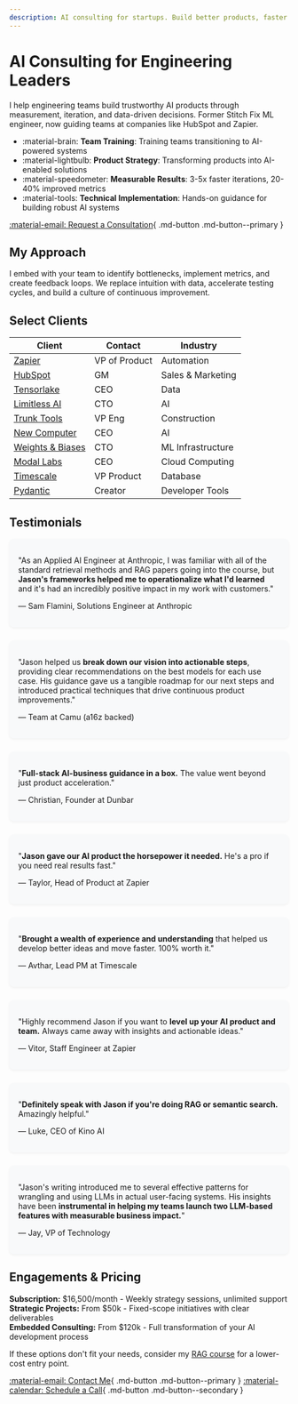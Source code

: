 ```yaml
---
description: AI consulting for startups. Build better products, faster.
---
```


# AI Consulting for Engineering Leaders

I help engineering teams build trustworthy AI products through measurement, iteration, and data-driven decisions. Former Stitch Fix ML engineer, now guiding teams at companies like HubSpot and Zapier.

- :material-brain: __Team Training__: Training teams transitioning to AI-powered systems
- :material-lightbulb: __Product Strategy__: Transforming products into AI-enabled solutions
- :material-speedometer: __Measurable Results__: 3-5x faster iterations, 20-40% improved metrics
- :material-tools: __Technical Implementation__: Hands-on guidance for building robust AI systems

[:material-email: Request a Consultation](mailto:work@jxnl.co){ .md-button .md-button--primary }

## My Approach

I embed with your team to identify bottlenecks, implement metrics, and create feedback loops. We replace intuition with data, accelerate testing cycles, and build a culture of continuous improvement.

## Select Clients

| Client                                        | Contact      | Industry           |
|-----------------------------------------------|--------------|--------------------|
| [Zapier](https://zapier.com/)                 | VP of Product| Automation         |
| [HubSpot](https://hubspot.com/)               | GM           | Sales & Marketing  |
| [Tensorlake](https://tensorlake.ai/)          | CEO          | Data               |
| [Limitless AI](http://limitless.ai/)          | CTO          | AI                 |
| [Trunk Tools](https://trunktools.com/)        | VP Eng       | Construction       |
| [New Computer](http://new.computer/)          | CEO          | AI                 |
| [Weights & Biases](https://wandb.ai/)         | CTO          | ML Infrastructure  |
| [Modal Labs](https://modal.com/)              | CEO          | Cloud Computing    |
| [Timescale](https://timescale.com/)           | VP Product   | Database           |
| [Pydantic](http://pydantic.dev/)              | Creator      | Developer Tools    |

## Testimonials

<div class="testimonial-grid">
  <div class="testimonial-card">
    <p class="quote">"As an Applied AI Engineer at Anthropic, I was familiar with all of the standard retrieval methods and RAG papers going into the course, but <strong>Jason's frameworks helped me to operationalize what I'd learned</strong> and it's had an incredibly positive impact in my work with customers."</p>
    <p class="author">— Sam Flamini, Solutions Engineer at Anthropic</p>
  </div>
  
  <div class="testimonial-card">
    <p class="quote">"Jason helped us <strong>break down our vision into actionable steps</strong>, providing clear recommendations on the best models for each use case. His guidance gave us a tangible roadmap for our next steps and introduced practical techniques that drive continuous product improvements."</p>
    <p class="author">— Team at Camu (a16z backed)</p>
  </div>
  
  <div class="testimonial-card">
    <p class="quote">"<strong>Full-stack AI-business guidance in a box.</strong> The value went beyond just product acceleration."</p>
    <p class="author">— Christian, Founder at Dunbar</p>
  </div>
  
  <div class="testimonial-card">
    <p class="quote">"<strong>Jason gave our AI product the horsepower it needed.</strong> He's a pro if you need real results fast."</p>
    <p class="author">— Taylor, Head of Product at Zapier</p>
  </div>
  
  <div class="testimonial-card">
    <p class="quote">"<strong>Brought a wealth of experience and understanding</strong> that helped us develop better ideas and move faster. 100% worth it."</p>
    <p class="author">— Avthar, Lead PM at Timescale</p>
  </div>
  
  <div class="testimonial-card">
    <p class="quote">"Highly recommend Jason if you want to <strong>level up your AI product and team.</strong> Always came away with insights and actionable ideas."</p>
    <p class="author">— Vitor, Staff Engineer at Zapier</p>
  </div>
  
  <div class="testimonial-card">
    <p class="quote">"<strong>Definitely speak with Jason if you're doing RAG or semantic search.</strong> Amazingly helpful."</p>
    <p class="author">— Luke, CEO of Kino AI</p>
  </div>
  
  <div class="testimonial-card">
    <p class="quote">"Jason's writing introduced me to several effective patterns for wrangling and using LLMs in actual user-facing systems. His insights have been <strong>instrumental in helping my teams launch two LLM-based features with measurable business impact.</strong>"</p>
    <p class="author">— Jay, VP of Technology</p>
  </div>
</div>

<style>
.testimonial-grid {
  display: grid;
  grid-template-columns: repeat(auto-fill, minmax(300px, 1fr));
  gap: 1.5rem;
  margin: 1rem 0;
}
.testimonial-card {
  background: #f8f9fa;
  border-radius: 8px;
  padding: 1rem;
  box-shadow: 0 2px 5px rgba(0,0,0,0.05);
}
</style>

## Engagements & Pricing

**Subscription:** $16,500/month - Weekly strategy sessions, unlimited support  
**Strategic Projects:** From $50k - Fixed-scope initiatives with clear deliverables  
**Embedded Consulting:** From $120k - Full transformation of your AI development process

If these options don't fit your needs, consider my [RAG course](./systematically-improve-your-rag.md) for a lower-cost entry point.

[:material-email: Contact Me](mailto:work@jxnl.co){ .md-button .md-button--primary }
[:material-calendar: Schedule a Call](https://form.typeform.com/to/hQH2X1bI){ .md-button .md-button--secondary }
